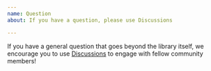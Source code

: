 ```yaml
---
name: Question
about: If you have a question, please use Discussions

---
```


If you have a general question that goes beyond the library itself, we encourage you to use [Discussions](https://github.com/googleapis/google-cloud-node-core/discussions)
to engage with fellow community members!
